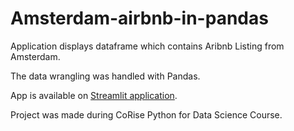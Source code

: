 # Amsterdam-airbnb-in-pandas
Application displays dataframe which contains Aribnb Listing from Amsterdam.

The data wrangling was handled with Pandas.

App is available on [Streamlit application](https://zuzannajusz-amsterdam-airbnb-in-pandas-app-szd8n2.streamlit.app/). 

Project was made during CoRise Python for Data Science Course.

